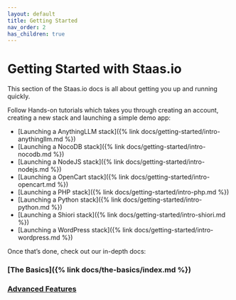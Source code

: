 ```yaml
---
layout: default
title: Getting Started
nav_order: 2
has_children: true
---
```


# Getting Started with Staas.io

This section of the Staas.io docs is all about getting you up and running quickly.

Follow Hands-on tutorials which takes you through creating an account, creating a new stack and launching a simple demo app:
- [Launching a AnythingLLM stack]({% link docs/getting-started/intro-anythingllm.md %})
- [Launching a NocoDB stack]({% link docs/getting-started/intro-nocodb.md %})
- [Launching a NodeJS stack]({% link docs/getting-started/intro-nodejs.md %})
- [Launching a OpenCart stack]({% link docs/getting-started/intro-opencart.md %})
- [Launching a PHP stack]({% link docs/getting-started/intro-php.md %})
- [Launching a Python stack]({% link docs/getting-started/intro-python.md %})
- [Launching a Shiori stack]({% link docs/getting-started/intro-shiori.md %})
- [Launching a WordPress stack]({% link docs/getting-started/intro-wordpress.md %})

<!-- If you’d rather jump right in, try [Speedrun]() to launch your own app fast. -->

Once that’s done, check out our in-depth docs:

### [The Basics]({% link docs/the-basics/index.md %})

### [Advanced Features]()

